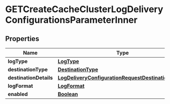 

# GETCreateCacheClusterLogDeliveryConfigurationsParameterInner


## Properties

| Name | Type | Description | Notes |
|------------ | ------------- | ------------- | -------------|
|**logType** | [**LogType**](LogType.md) |  |  [optional] |
|**destinationType** | [**DestinationType**](DestinationType.md) |  |  [optional] |
|**destinationDetails** | [**LogDeliveryConfigurationRequestDestinationDetails**](LogDeliveryConfigurationRequestDestinationDetails.md) |  |  [optional] |
|**logFormat** | [**LogFormat**](LogFormat.md) |  |  [optional] |
|**enabled** | [**Boolean**](Boolean.md) |  |  [optional] |



